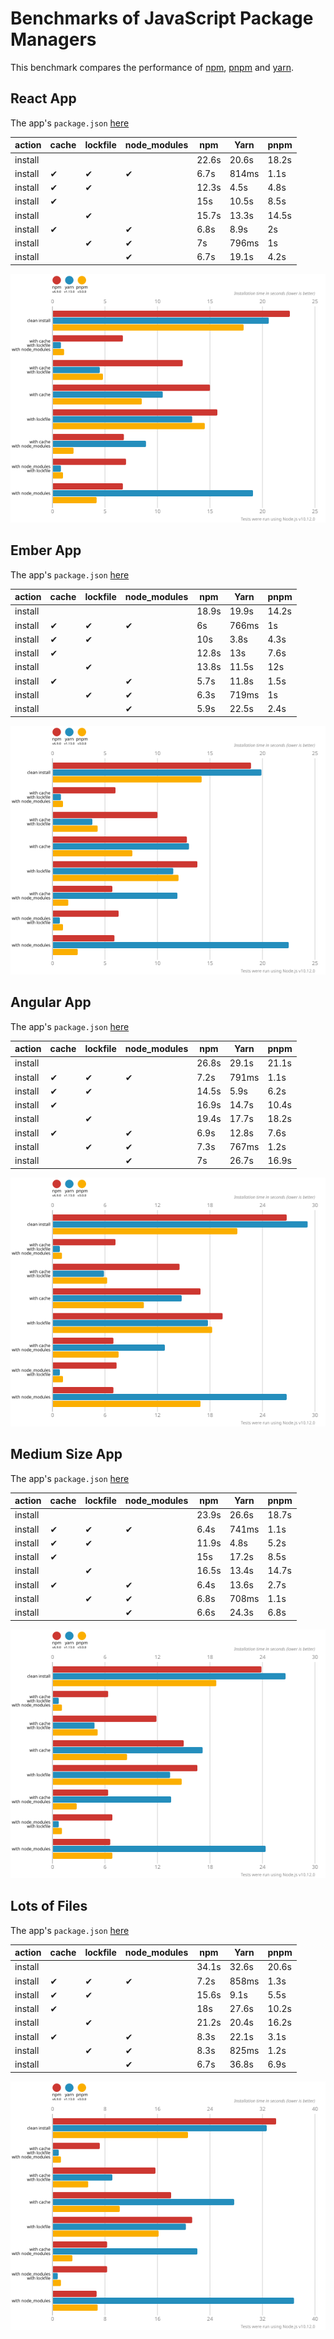 # Benchmarks of JavaScript Package Managers

This benchmark compares the performance of [npm](https://github.com/npm/cli), [pnpm](https://github.com/pnpm/pnpm) and [yarn](https://github.com/yarnpkg/yarn).

## React App

The app's `package.json` [here](./fixtures/react-app/package.json)

| action  | cache | lockfile | node_modules| npm | Yarn | pnpm |
| ---     | ---   | ---      | ---         | --- | --- | --- |
| install |       |          |             | 22.6s | 20.6s | 18.2s |
| install | ✔    | ✔        | ✔           | 6.7s | 814ms | 1.1s |
| install | ✔    | ✔        |             | 12.3s | 4.5s | 4.8s |
| install | ✔    |          |             | 15s | 10.5s | 8.5s |
| install |      | ✔        |             | 15.7s | 13.3s | 14.5s |
| install | ✔    |          | ✔           | 6.8s | 8.9s | 2s |
| install |      | ✔        | ✔           | 7s | 796ms | 1s |
| install |      |          | ✔           | 6.7s | 19.1s | 4.2s |

![Graph of the react-app results](./results/imgs/react-app.svg)

## Ember App

The app's `package.json` [here](./fixtures/ember-quickstart/package.json)

| action  | cache | lockfile | node_modules| npm | Yarn | pnpm |
| ---     | ---   | ---      | ---         | --- | --- | --- |
| install |       |          |             | 18.9s | 19.9s | 14.2s |
| install | ✔    | ✔        | ✔           | 6s | 766ms | 1s |
| install | ✔    | ✔        |             | 10s | 3.8s | 4.3s |
| install | ✔    |          |             | 12.8s | 13s | 7.6s |
| install |      | ✔        |             | 13.8s | 11.5s | 12s |
| install | ✔    |          | ✔           | 5.7s | 11.8s | 1.5s |
| install |      | ✔        | ✔           | 6.3s | 719ms | 1s |
| install |      |          | ✔           | 5.9s | 22.5s | 2.4s |

![Graph of the ember-quickstart results](./results/imgs/ember-quickstart.svg)

## Angular App

The app's `package.json` [here](./fixtures/angular-quickstart/package.json)

| action  | cache | lockfile | node_modules| npm | Yarn | pnpm |
| ---     | ---   | ---      | ---         | --- | --- | --- |
| install |       |          |             | 26.8s | 29.1s | 21.1s |
| install | ✔    | ✔        | ✔           | 7.2s | 791ms | 1.1s |
| install | ✔    | ✔        |             | 14.5s | 5.9s | 6.2s |
| install | ✔    |          |             | 16.9s | 14.7s | 10.4s |
| install |      | ✔        |             | 19.4s | 17.7s | 18.2s |
| install | ✔    |          | ✔           | 6.9s | 12.8s | 7.6s |
| install |      | ✔        | ✔           | 7.3s | 767ms | 1.2s |
| install |      |          | ✔           | 7s | 26.7s | 16.9s |

![Graph of the angular-quickstart results](./results/imgs/angular-quickstart.svg)

## Medium Size App

The app's `package.json` [here](./fixtures/medium-size-app/package.json)

| action  | cache | lockfile | node_modules| npm | Yarn | pnpm |
| ---     | ---   | ---      | ---         | --- | --- | --- |
| install |       |          |             | 23.9s | 26.6s | 18.7s |
| install | ✔    | ✔        | ✔           | 6.4s | 741ms | 1.1s |
| install | ✔    | ✔        |             | 11.9s | 4.8s | 5.2s |
| install | ✔    |          |             | 15s | 17.2s | 8.5s |
| install |      | ✔        |             | 16.5s | 13.4s | 14.7s |
| install | ✔    |          | ✔           | 6.4s | 13.6s | 2.7s |
| install |      | ✔        | ✔           | 6.8s | 708ms | 1.1s |
| install |      |          | ✔           | 6.6s | 24.3s | 6.8s |

![Graph of the medium-size-app results](./results/imgs/medium-size-app.svg)

## Lots of Files

The app's `package.json` [here](./fixtures/alotta-files/package.json)

| action  | cache | lockfile | node_modules| npm | Yarn | pnpm |
| ---     | ---   | ---      | ---         | --- | --- | --- |
| install |       |          |             | 34.1s | 32.6s | 20.6s |
| install | ✔    | ✔        | ✔           | 7.2s | 858ms | 1.3s |
| install | ✔    | ✔        |             | 15.6s | 9.1s | 5.5s |
| install | ✔    |          |             | 18s | 27.6s | 10.2s |
| install |      | ✔        |             | 21.2s | 20.4s | 16.2s |
| install | ✔    |          | ✔           | 8.3s | 22.1s | 3.1s |
| install |      | ✔        | ✔           | 8.3s | 825ms | 1.2s |
| install |      |          | ✔           | 6.7s | 36.8s | 6.9s |

![Graph of the alotta-files results](./results/imgs/alotta-files.svg)